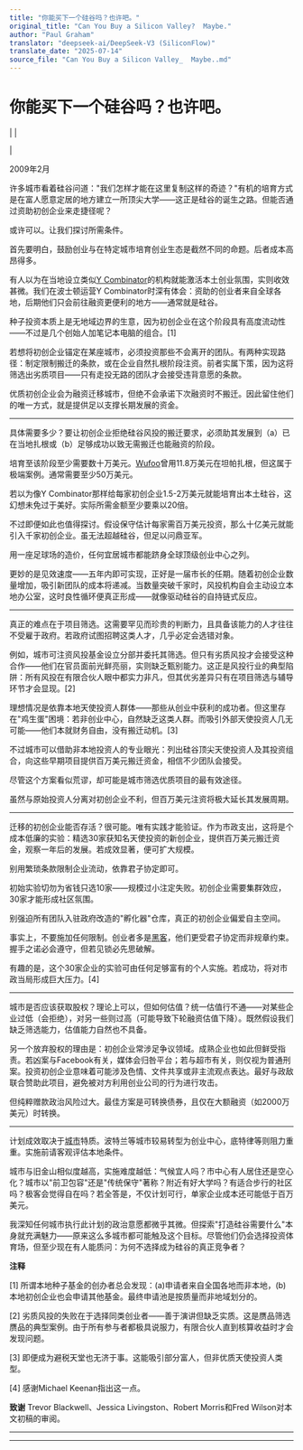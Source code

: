 ```yaml
---
title: "你能买下一个硅谷吗？也许吧。"
original_title: "Can You Buy a Silicon Valley?  Maybe."
author: "Paul Graham"
translator: "deepseek-ai/DeepSeek-V3 (SiliconFlow)"
translate_date: "2025-07-14"
source_file: "Can You Buy a Silicon Valley_  Maybe..md"
---
```


# 你能买下一个硅谷吗？也许吧。

| | [](index.html)  
  
|   
  
2009年2月  
  
许多城市看着硅谷问道："我们怎样才能在这里复制这样的奇迹？"有机的培育方式是在富人愿意定居的地方建立一所顶尖大学——这正是硅谷的诞生之路。但能否通过资助初创企业来走捷径呢？  
  
或许可以。让我们探讨所需条件。  
  
首先要明白，鼓励创业与在特定城市培育创业生态是截然不同的命题。后者成本高昂得多。  
  
有人以为在当地设立类似[Y Combinator](http://ycombinator.com)的机构就能激活本土创业氛围，实则收效甚微。我们在波士顿运营Y Combinator时深有体会：资助的创业者来自全球各地，后期他们只会前往融资更便利的地方——通常就是硅谷。  
  
种子投资本质上是无地域边界的生意，因为初创企业在这个阶段具有高度流动性——不过是几个创始人加笔记本电脑的组合。[1]  
  
若想将初创企业锚定在某座城市，必须投资那些不会离开的团队。有两种实现路径：制定限制搬迁的条款，或在企业自然扎根阶段注资。前者实属下策，因为这将筛选出劣质项目——只有走投无路的团队才会接受违背意愿的条款。  
  
优质初创企业会为融资迁移城市，但绝不会承诺下次融资时不搬迁。因此留住他们的唯一方式，就是提供足以支撑长期发展的资金。  
  
___  
  
具体需要多少？要让初创企业拒绝硅谷风投的搬迁要求，必须助其发展到（a）已在当地扎根或（b）足够成功以致无需搬迁也能融资的阶段。  
  
培育至该阶段至少需要数十万美元。[Wufoo](http://wufoo.com)曾用11.8万美元在坦帕扎根，但这属于极端案例。通常需要至少50万美元。  
  
若以为像Y Combinator那样给每家初创企业1.5-2万美元就能培育出本土硅谷，这幻想未免过于美好。实际所需金额至少要乘以20倍。  
  
不过即便如此也值得探讨。假设保守估计每家需百万美元投资，那么十亿美元就能引入千家初创企业。虽无法超越硅谷，但足以问鼎亚军。  
  
用一座足球场的造价，任何宜居城市都能跻身全球顶级创业中心之列。  
  
更妙的是见效速度——五年内即可实现，正好是一届市长的任期。随着初创企业数量增加，吸引新团队的成本将递减。当数量突破千家时，风投机构自会主动设立本地办公室，这时良性循环便真正形成——就像驱动硅谷的自持链式反应。  
  
___  
  
真正的难点在于项目筛选。这需要罕见而珍贵的判断力，且具备该能力的人才往往不受雇于政府。若政府试图招聘这类人才，几乎必定会选错对象。  
  
例如，城市可注资风投基金设立分部并委托其筛选。但只有劣质风投才会接受这种合作——他们在官员面前光鲜亮丽，实则缺乏甄别能力。这正是风投行业的典型陷阱：所有风投在有限合伙人眼中都实力非凡，但其优劣差异只有在项目筛选与辅导环节才会显现。[2]  
  
理想情况是依靠本地天使投资人群体——那些从创业中获利的成功者。但这里存在"鸡生蛋"困境：若非创业中心，自然缺乏这类人群。而吸引外部天使投资人几无可能——他们本就财务自由，没有搬迁动机。[3]  
  
不过城市可以借助非本地投资人的专业眼光：列出硅谷顶尖天使投资人及其投资组合，向这些早期项目提供百万美元搬迁资金，相信不少团队会接受。  
  
尽管这个方案看似荒谬，却可能是城市筛选优质项目的最有效途径。  
  
虽然与原始投资人分离对初创企业不利，但百万美元注资将极大延长其发展周期。  
  
___  
  
迁移的初创企业能否存活？很可能。唯有实践才能验证。作为市政支出，这将是个成本低廉的实验：精选30家获知名天使投资的新创企业，提供百万美元搬迁资金，观察一年后的发展。若成效显著，便可扩大规模。  
  
别用繁琐条款限制企业流动，依靠君子协定即可。  
  
初始实验切勿为省钱只选10家——规模过小注定失败。初创企业需要集群效应，30家才能形成社区氛围。  
  
别强迫所有团队入驻政府改造的"孵化器"仓库，真正的初创企业偏爱自主空间。  
  
事实上，不要施加任何限制。创业者多是[黑客](gba.html)，他们更受君子协定而非规章约束。握手之诺必会遵守，但若见锁必先思破解。  
  
有趣的是，这个30家企业的实验可由任何足够富有的个人实施。若成功，将对市政当局形成巨大压力。[4]  
  
___  
  
城市是否应该获取股权？理论上可以，但如何估值？统一估值行不通——对某些企业过低（会拒绝），对另一些则过高（可能导致下轮融资估值下降）。既然假设我们缺乏筛选能力，估值能力自然也不具备。  
  
另一个放弃股权的理由是：初创企业常涉足争议领域。成熟企业也如此但鲜受指责。若凶案与Facebook有关，媒体会归咎平台；若与超市有关，则仅视为普通刑案。投资初创企业意味着可能涉及色情、文件共享或非主流观点表达。最好与政敌联合赞助此项目，避免被对方利用创业公司的行为进行攻击。  
  
但纯粹赠款政治风险过大。最佳方案是可转换债券，且仅在大额融资（如2000万美元）时转换。  
  
___  
  
计划成效取决于[城市](cities.html)特质。波特兰等城市较易转型为创业中心，底特律等则阻力重重。实施前请客观评估本地条件。  
  
城市与旧金山相似度越高，实施难度越低：气候宜人吗？市中心有人居住还是空心化？城市以"前卫包容"还是"传统保守"著称？附近有好大学吗？有适合步行的社区吗？极客会觉得自在吗？若全答是，不仅计划可行，单家企业成本还可能低于百万美元。  
  
我深知任何城市执行此计划的政治意愿都微乎其微。但探索"打造硅谷需要什么"本身就充满魅力——原来这么多城市都可能触及这个目标。尽管他们仍会选择投资体育场，但至少现在有人能质问：为何不选择成为硅谷的真正竞争者？  
  
  
  
  
  
**注释**  
  
[1] 所谓本地种子基金的创办者总会发现：(a)申请者来自全国各地而非本地，(b)本地初创企业也会申请其他基金。最终申请池是按质量而非地域划分的。  
  
[2] 劣质风投的失败在于选择同类创业者——善于演讲但缺乏实质。这是赝品筛选赝品的典型案例。由于所有参与者都极具说服力，有限合伙人直到核算收益时才会发现问题。  
  
[3] 即便成为避税天堂也无济于事。这能吸引部分富人，但非优质天使投资人类型。  
  
[4] 感谢Michael Keenan指出这一点。  
  
**致谢** Trevor Blackwell、Jessica Livingston、Robert Morris和Fred Wilson对本文初稿的审阅。

***  
  
---